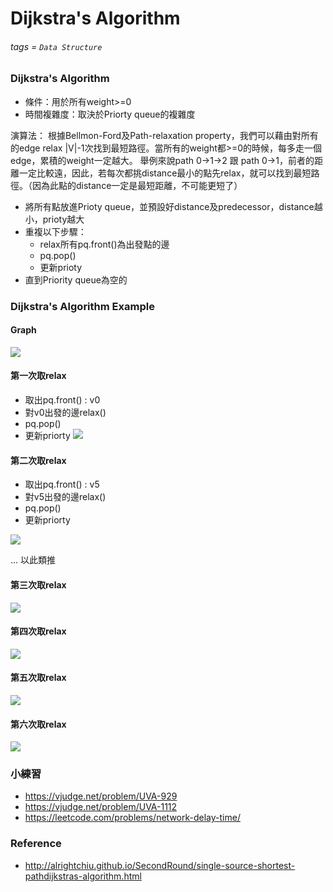 # Dijkstra's Algorithm
###### tags = `Data Structure`

### Dijkstra's Algorithm
* 條件：用於所有weight>=0
* 時間複雜度：取決於Priorty queue的複雜度

演算法：
根據Bellmon-Ford及Path-relaxation property，我們可以藉由對所有的edge relax |V|-1次找到最短路徑。當所有的weight都>=0的時候，每多走一個edge，累積的weight一定越大。
舉例來說path 0->1->2 跟 path 0->1，前者的距離一定比較遠，因此，若每次都挑distance最小的點先relax，就可以找到最短路徑。（因為此點的distance一定是最短距離，不可能更短了）

* 將所有點放進Prioty queue，並預設好distance及predecessor，distance越小，prioty越大
* 重複以下步驟：
    * relax所有pq.front()為出發點的邊
    * pq.pop()
    * 更新prioty
* 直到Priority queue為空的

### Dijkstra's Algorithm Example

#### Graph
![](https://i.imgur.com/QM5MkYS.png)

#### 第一次取relax
* 取出pq.front() : v0
* 對v0出發的邊relax()
* pq.pop()
* 更新priorty
![](https://i.imgur.com/Z4AFTne.png)

#### 第二次取relax
* 取出pq.front() : v5
* 對v5出發的邊relax()
* pq.pop()
* 更新priorty

![](https://i.imgur.com/Qg4OO8E.png)

... 以此類推

#### 第三次取relax
![](https://i.imgur.com/W3zLVBm.png)

#### 第四次取relax
![](https://i.imgur.com/OOlCqfJ.png)

#### 第五次取relax
![](https://i.imgur.com/hD9YaTa.png)

#### 第六次取relax
![](https://i.imgur.com/H0zAJRH.png)


### 小練習
* https://vjudge.net/problem/UVA-929
* https://vjudge.net/problem/UVA-1112
* https://leetcode.com/problems/network-delay-time/

### Reference
* http://alrightchiu.github.io/SecondRound/single-source-shortest-pathdijkstras-algorithm.html


